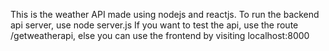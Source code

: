 This is the weather API made using nodejs and reactjs.
To run the backend api server, use node server.js
If you want to test the api, use the route /getweatherapi, else you can use the frontend by visiting localhost:8000
